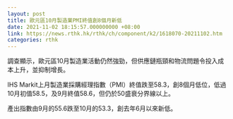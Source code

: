 ```yaml
---
layout: post
title: 歐元區10月製造業PMI終值創8個月新低
date: 2021-11-02 18:15:57.000000000 +08:00
link: https://news.rthk.hk/rthk/ch/component/k2/1618070-20211102.htm
categories: rthk
---
```


調查顯示，歐元區10月製造業活動仍然強勁，但供應鏈瓶頸和物流問題令投入成本上升，並抑制增長。

IHS Markit上月製造業採購經理指數（PMI）終值跌至58.3，創8個月低位，低過10月初值58.5，及9月終值58.6，但仍於50盛衰分界線以上。

產出指數由9月的55.6跌至10月的53.3，創去年6月以來新低。

